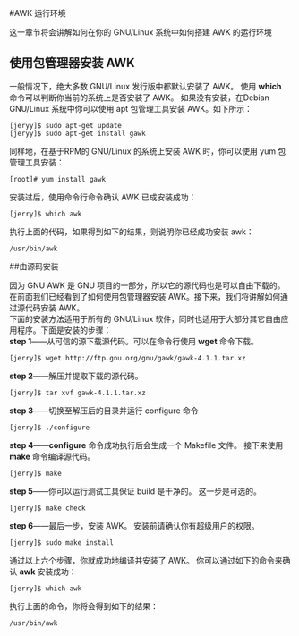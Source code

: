 #AWK 运行环境

这一章节将会讲解如何在你的 GNU/Linux 系统中如何搭建 AWK 的运行环境

## 使用包管理器安装 AWK

一般情况下，绝大多数 GNU/Linux 发行版中都默认安装了 AWK。 使用 **which** 命令可以判断你当前的系统上是否安装了 AWK。 如果没有安装，在Debian GNU/Linux 系统中你可以使用 apt 包管理工具安装 AWK。如下所示：  

```  
[jeryy]$ sudo apt-get update  
[jeryy]$ sudo apt-get install gawk  
```
  
同样地，在基于RPM的 GNU/Linux 的系统上安装 AWK 时，你可以使用 yum 包管理工具安装：  

```
[root]# yum install gawk
```  

安装过后，使用命令行命令确认 AWK 已成安装成功： 
 
```
[jerry]$ which awk
```  

执行上面的代码，如果得到如下的结果，则说明你已经成功安装 awk：  

```
/usr/bin/awk
```  

##由源码安装

因为 GNU AWK 是 GNU 项目的一部分，所以它的源代码也是可以自由下载的。在前面我们已经看到了如何使用包管理器安装 AWK。接下来，我们将讲解如何通过源代码安装 AWK。  
下面的安装方法适用于所有的 GNU/Linux 软件，同时也适用于大部分其它自由应用程序。下面是安装的步骤：  
**step 1**——从可信的源下载源代码。可以在命令行使用 **wget** 命令下载。  

```
[jerry]$ wget http://ftp.gnu.org/gnu/gawk/gawk-4.1.1.tar.xz
```
  
**step 2**——解压并提取下载的源代码。
  
```
[jerry]$ tar xvf gawk-4.1.1.tar.xz
```  

**step 3**——切换至解压后的目录并运行 configure 命令 
 
```
[jerry]$ ./configure
```  

**step 4**——**configure** 命令成功执行后会生成一个 Makefile 文件。 接下来使用 **make** 命令编译源代码。  

```
[jerry]$ make
```  

**step 5**——你可以运行测试工具保证 build 是干净的。 这一步是可选的。  

```
[jerry]$ make check
```  

**step 6**——最后一步，安装 AWK。 安装前请确认你有超级用户的权限。  

```
[jerry]$ sudo make install
```  

通过以上六个步骤，你就成功地编译并安装了 AWK。 你可以通过如下的命令来确认 **awk** 安装成功： 
 
```
[jerry]$ which awk
```  

执行上面的命令，你将会得到如下的结果： 
 
```
/usr/bin/awk
```  

